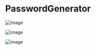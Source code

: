 # PasswordGenerator


![image](https://github.com/safacanmetin/PasswordGenerator/assets/48357757/0646ec96-86cc-40fc-b4d6-5e83b7e62e3e)


![image](https://github.com/safacanmetin/PasswordGenerator/assets/48357757/0f99a3b6-34c7-4bd8-b06a-1cccfba2ef89)


![image](https://github.com/safacanmetin/PasswordGenerator/assets/48357757/45a0678c-6c3c-437e-bc0a-bedc48578ca4)
